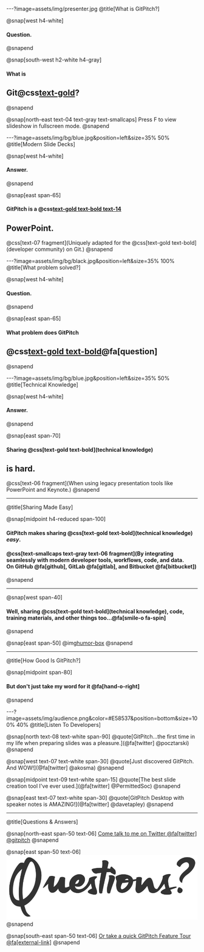 ---?image=assets/img/presenter.jpg
@title[What is GitPitch?]

@snap[west h4-white]
#### Question.
@snapend

@snap[south-west h2-white h4-gray]
#### What is
## Git@css[text-gold](Pitch)?
@snapend

@snap[north-east text-04 text-gray text-smallcaps]
Press F to view slideshow in fullscreen mode.
@snapend

---?image=assets/img/bg/blue.jpg&position=left&size=35% 50%
@title[Modern Slide Decks]

@snap[west h4-white]
#### Answer.
@snapend

@snap[east span-65]
#### GitPitch is a @css[text-gold text-bold text-14](modern)
## **PowerPoint**.
@css[text-07 fragment](Uniquely adapted for the @css[text-gold text-bold](developer community) on Git.)
@snapend

---?image=assets/img/bg/black.jpg&position=left&size=35% 100%
@title[What problem solved?]

@snap[west h4-white]
#### Question.
@snapend

@snap[east span-65]
#### What problem does GitPitch
## @css[text-gold text-bold](solve)@fa[question]
@snapend

---?image=assets/img/bg/blue.jpg&position=left&size=35% 50%
@title[Technical Knowledge]

@snap[west h4-white]
#### Answer.
@snapend

@snap[east span-70]
#### Sharing @css[text-gold text-bold](technical knowledge)
## **is hard**.
@css[text-06 fragment](When using legacy presentation tools like PowerPoint and Keynote.)
@snapend

---
@title[Sharing Made Easy]

@snap[midpoint h4-reduced span-100]
#### GitPitch makes sharing @css[text-gold text-bold](technical knowledge) *easy*.

#### @css[text-smallcaps text-gray text-06 fragment](By integrating seamlessly with modern developer tools, workflows, code, and data.<br>On GitHub @fa[github], GitLab @fa[gitlab], and Bitbucket @fa[bitbucket])
@snapend

---

@snap[west span-40]
#### Well, sharing @css[text-gold text-bold](technical knowledge), code, training materials, and other things too...@fa[smile-o fa-spin]
@snapend

@snap[east span-50]
@img[humor-box](assets/img/instagram.png)
@snapend

---
@title[How Good Is GitPitch?]

@snap[midpoint span-80]
#### But don't just take my word for it @fa[hand-o-right]
@snapend

---?image=assets/img/audience.png&color=#E58537&position=bottom&size=100% 40%
@title[Listen To Developers]


@snap[north text-08 text-white span-90]
@quote[GitPitch...the first time in my life when preparing slides was a pleasure.](@fa[twitter] @pocztarski)
@snapend

@snap[west text-07 text-white span-30]
@quote[Just discovered GitPitch. And WOW!](@fa[twitter] @akosma)
@snapend

@snap[midpoint text-09 text-white span-15]
@quote[The best slide creation tool I've ever used.](@fa[twitter] @PermittedSoc)
@snapend

@snap[east text-07 text-white span-30]
@quote[GitPitch Desktop with speaker notes is AMAZING!](@fa[twitter] @davetapley)
@snapend

---
@title[Questions & Answers]

@snap[north-east span-50 text-06]
[Come talk to me on Twitter @fa[twitter] @gitpitch](https://twitter.com/gitpitch)
@snapend

@snap[east span-50 text-06]
![](assets/img/questions-4.png)
@snapend

@snap[south-east span-50 text-06]
[Or take a quick GitPitch Feature Tour @fa[external-link]](https://gitpitch.com/features)
@snapend


